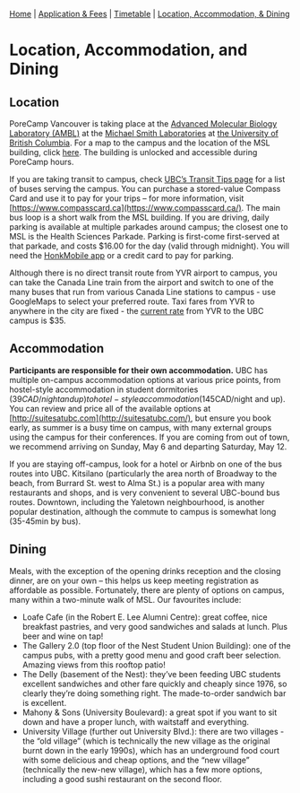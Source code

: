 [Home](index.md) | [Application & Fees](application.md) | [Timetable](timetable.md) | [Location, Accommodation, & Dining](location.md)

# Location, Accommodation, and Dining

## Location
PoreCamp Vancouver is taking place at the [Advanced Molecular Biology Laboratory (AMBL)](http://www.bioteach.ubc.ca/) at the [Michael Smith Laboratories](http://www.msl.ubc.ca/) at [the University of British Columbia](https://www.ubc.ca/). For a map to the campus and the location of the MSL building, click [here](http://maps.ubc.ca/PROD/index_detail.php?locat1=83). The building is unlocked and accessible during PoreCamp hours.

If you are taking transit to campus, check [UBC’s Transit Tips page](https://planning.ubc.ca/vancouver/transportation-planning/transportation-options/transit/transit-tips) for a list of buses serving the campus. You can purchase a stored-value Compass Card and use it to pay for your trips – for more information, visit [https://www.compasscard.ca](https://www.compasscard.ca/). The main bus loop is a short walk from the MSL building. If you are driving, daily parking is available at multiple parkades around campus; the closest one to MSL is the Health Sciences Parkade. Parking is first-come first-served at that parkade, and costs $16.00 for the day (valid through midnight). You will need the [HonkMobile app](https://www.honkmobile.com/download/) or a credit card to pay for parking.

Although there is no direct transit route from YVR airport to campus, you can take the Canada Line train from the airport and switch to one of the many buses that run from various Canada Line stations to campus - use GoogleMaps to select your preferred route. Taxi fares from YVR to anywhere in the city are fixed - the [current rate](http://www.yvr.ca/en/passengers/transportation/taxis) from YVR to the UBC campus is $35.

## Accommodation

**Participants are responsible for their own accommodation.** UBC has multiple on-campus accommodation options at various price points, from hostel-style accommodation in student dormitories ($39CAD/night and up) to hotel-style accommodation ($145CAD/night and up). You can review and price all of the available options at [http://suitesatubc.com](http://suitesatubc.com/), but ensure you book early, as summer is a busy time on campus, with many external groups using the campus for their conferences. If you are coming from out of town, we recommend arriving on Sunday, May 6 and departing Saturday, May 12.

If you are staying off-campus, look for a hotel or Airbnb on one of the bus routes into UBC. Kitsilano (particularly the area north of Broadway to the beach, from Burrard St. west to Alma St.) is a popular area with many restaurants and shops, and is very convenient to several UBC-bound bus routes. Downtown, including the Yaletown neighbourhood, is another popular destination, although the commute to campus is somewhat long (35-45min by bus).

## Dining
Meals, with the exception of the opening drinks reception and the closing dinner, are on your own – this helps us keep meeting registration as affordable as possible. Fortunately, there are plenty of options on campus, many within a two-minute walk of MSL. Our favourites include:
  * Loafe Cafe (in the Robert E. Lee Alumni Centre): great coffee, nice breakfast pastries, and very good sandwiches and salads at lunch. Plus beer and wine on tap!
  * The Gallery 2.0 (top floor of the Nest Student Union Building): one of the campus pubs, with a pretty good menu and good craft beer selection. Amazing views from this rooftop patio!
  * The Delly (basement of the Nest): they’ve been feeding UBC students excellent sandwiches and other fare quickly and cheaply since 1976, so clearly they’re doing something right. The made-to-order sandwich bar is excellent.
  * Mahony & Sons (University Boulevard): a great spot if you want to sit down and have a proper lunch, with waitstaff and everything. 
  * University Village (further out University Blvd.): there are two villages - the “old village” (which is technically the new village as the original burnt down in the early 1990s), which has an underground food court with some delicious and cheap options, and the “new village” (technically the new-new village), which has a few more options, including a good sushi restaurant on the second floor.

